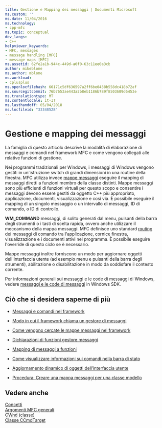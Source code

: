 ```yaml
---
title: Gestione e Mapping dei messaggi | Documenti Microsoft
ms.custom: ''
ms.date: 11/04/2016
ms.technology:
- cpp-mfc
ms.topic: conceptual
dev_langs:
- C++
helpviewer_keywords:
- MFC, messages
- message handling [MFC]
- message maps [MFC]
ms.assetid: 62fe2a1b-944c-449d-a0f0-63c11ee0a3cb
author: mikeblome
ms.author: mblome
ms.workload:
- cplusplus
ms.openlocfilehash: 66171c5df636597a2ff6be0438b558dc418b72af
ms.sourcegitcommit: 76b7653ae443a2b8eb1186b789f8503609d6453e
ms.translationtype: MT
ms.contentlocale: it-IT
ms.lasthandoff: 05/04/2018
ms.locfileid: "33348528"
---
```

# <a name="message-handling-and-mapping"></a>Gestione e mapping dei messaggi
La famiglia di questo articolo descrive la modalità di elaborazione di messaggi e comandi nel framework MFC e come vengono collegati alle relative funzioni di gestione.  
  
 Nei programmi tradizionali per Windows, i messaggi di Windows vengono gestiti in un'istruzione switch di grandi dimensioni in una routine della finestra. MFC utilizza invece [mappe messaggi](../mfc/message-categories.md) eseguire il mapping di messaggi diretti a funzioni membro della classe distinti. Mappe messaggi sono più efficienti di funzioni virtuali per questo scopo e consentire i messaggi devono essere gestiti da oggetto C++ più appropriato, applicazione, documenti, visualizzazione e così via. È possibile eseguire il mapping di un singolo messaggio o un intervallo di messaggi, ID di comando, o ID di controllo.  
  
 **WM_COMMAND** messaggi, di solito generati dal menu, pulsanti della barra degli strumenti o i tasti di scelta rapida, ovvero anche utilizzare il meccanismo della mappa messaggi. MFC definisce uno standard [routing](../mfc/command-routing.md) dei messaggi di comando tra l'applicazione, cornice finestra, visualizzazione e i documenti attivi nel programma. È possibile eseguire l'override di questo ciclo se è necessario.  
  
 Mappe messaggi inoltre forniscono un modo per aggiornare oggetti dell'interfaccia utente (ad esempio menu e pulsanti della barra degli strumenti), abilitazione o disabilitazione in modo da soddisfare il contesto corrente.  
  
 Per informazioni generali sui messaggi e le code di messaggi di Windows, vedere [messaggi e le code di messaggi](http://msdn.microsoft.com/library/windows/desktop/ms632590) in Windows SDK.  
  
## <a name="what-do-you-want-to-know-more-about"></a>Ciò che si desidera saperne di più  
  
-   [Messaggi e comandi nel framework](../mfc/messages-and-commands-in-the-framework.md)  
  
-   [Modo in cui il framework chiama un gestore di messaggi](../mfc/how-the-framework-calls-a-handler.md)  
  
-   [Come vengono cercate le mappe messaggi nel framework](../mfc/how-the-framework-searches-message-maps.md)  
  
-   [Dichiarazioni di funzioni gestore messaggi](../mfc/declaring-message-handler-functions.md)  
  
-   [Mapping di messaggi a funzioni](../mfc/reference/mapping-messages-to-functions.md)  
  
-   [Come visualizzare informazioni sui comandi nella barra di stato](../mfc/how-to-display-command-information-in-the-status-bar.md)  
  
-   [Aggiornamento dinamico di oggetti dell'interfaccia utente](../mfc/how-to-update-user-interface-objects.md)  
  
-   [Procedura: Creare una mappa messaggi per una classe modello](../mfc/how-to-create-a-message-map-for-a-template-class.md)  
  
## <a name="see-also"></a>Vedere anche  
 [Concetti](../mfc/mfc-concepts.md)   
 [Argomenti MFC generali](../mfc/general-mfc-topics.md)   
 [CWnd (classe)](../mfc/reference/cwnd-class.md)   
 [Classe CCmdTarget](../mfc/reference/ccmdtarget-class.md)
